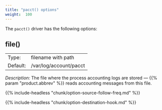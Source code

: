 ```yaml
---
title: "pacct() options"
weight:  100
---
```

<!-- DISCLAIMER: This file is based on the syslog-ng Open Source Edition documentation https://github.com/balabit/syslog-ng-ose-guides/commit/2f4a52ee61d1ea9ad27cb4f3168b95408fddfdf2 and is used under the terms of The syslog-ng Open Source Edition Documentation License. The file has been modified by Axoflow. -->

The `pacct()` driver has the following options:


## file()

|          |                        |
| -------- | ---------------------- |
| Type:    | filename with path     |
| Default: | /var/log/account/pacct |

*Description:* The file where the process accounting logs are stored — {{% param "product.abbrev" %}} reads accounting messages from this file.


{{% include-headless "chunk/option-source-follow-freq.md" %}}

{{% include-headless "chunk/option-destination-hook.md" %}}

